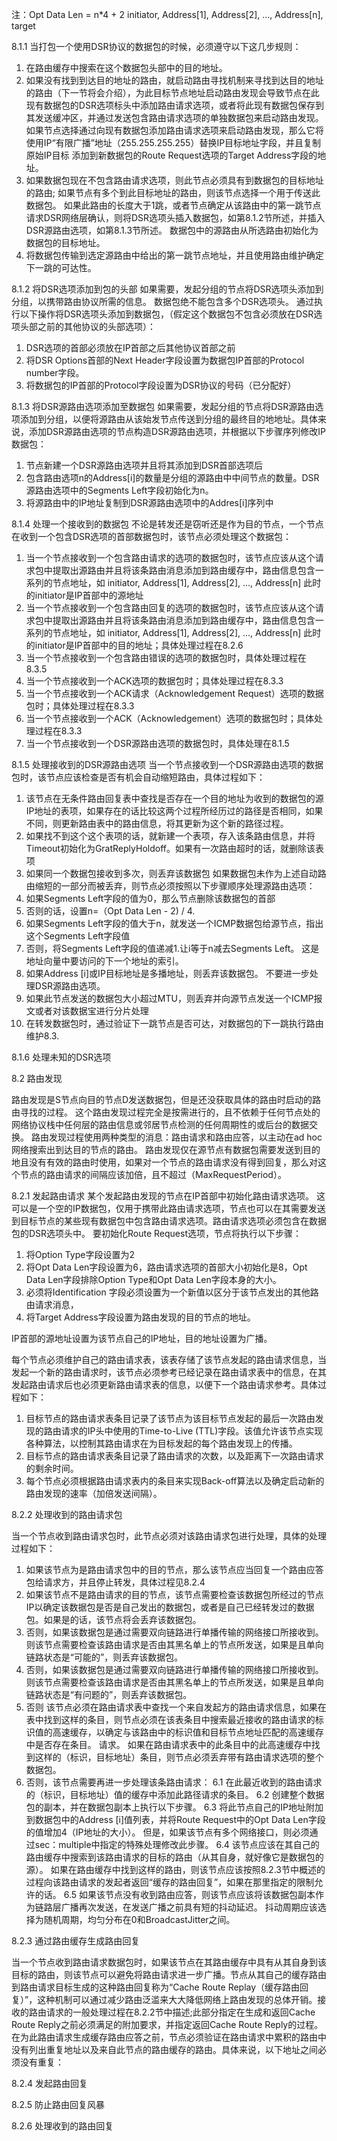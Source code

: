 注：Opt Data Len = n*4 + 2
initiator, Address[1], Address[2], ..., Address[n], target

8.1.1 当打包一个使用DSR协议的数据包的时候，必须遵守以下这几步规则：
1. 在路由缓存中搜索在这个数据包头部中的目的地址。
2. 如果没有找到到达目的地址的路由，就启动路由寻找机制来寻找到达目的地址的路由（下一节将会介绍），为此目标节点地址启动路由发现会导致节点在此现有数据包的DSR选项标头中添加路由请求选项，或者将此现有数据包保存到其发送缓冲区，并通过发送包含路由请求选项的单独数据包来启动路由发现。如果节点选择通过向现有数据包添加路由请求选项来启动路由发现，那么它将使用IP“有限广播”地址（255.255.255.255）替换IP目标地址字段，并且复制原始IP目标 添加到新数据包的Route Request选项的Target Address字段的地址。
3. 如果数据包现在不包含路由请求选项，则此节点必须具有到数据包的目标地址的路由; 如果节点有多个到此目标地址的路由，则该节点选择一个用于传送此数据包。 如果此路由的长度大于1跳，或者节点确定从该路由中的第一跳节点请求DSR网络层确认，则将DSR选项头插入数据包，如第8.1.2节所述，并插入DSR源路由选项，如第8.1.3节所述。 数据包中的源路由从所选路由初始化为数据包的目标地址。
4. 将数据包传输到选定源路由中给出的第一跳节点地址，并且使用路由维护确定下一跳的可达性。

8.1.2 将DSR选项添加到包的头部
如果需要，发起分组的节点将DSR选项头添加到分组，以携带路由协议所需的信息。 数据包绝不能包含多个DSR选项头。 通过执行以下操作将DSR选项头添加到数据包，（假定这个数据包不包含必须放在DSR选项头部之前的其他协议的头部选项）：
1. DSR选项的首部必须放在IP首部之后其他协议首部之前
2. 将DSR Options首部的Next Header字段设置为数据包IP首部的Protocol number字段。
3. 将数据包的IP首部的Protocol字段设置为DSR协议的号码（已分配好）

8.1.3 将DSR源路由选项添加至数据包
如果需要，发起分组的节点将DSR源路由选项添加到分组，以便将源路由从该始发节点传送到分组的最终目的地地址。具体来说，添加DSR源路由选项的节点构造DSR源路由选项，并根据以下步骤序列修改IP数据包：
1. 节点新建一个DSR源路由选项并且将其添加到DSR首部选项后
2. 包含路由选项n的Address[i]的数量是分组的源路由中中间节点的数量。DSR源路由选项中的Segments Left字段初始化为n。
3. 将源路由中的IP地址复制到DSR源路由选项中的Addres[i]序列中

8.1.4 处理一个接收到的数据包
不论是转发还是窃听还是作为目的节点，一个节点在收到一个包含DSR选项的首部数据包时，该节点必须处理这个数据包：
1. 当一个节点接收到一个包含路由请求的选项的数据包时，该节点应该从这个请求包中提取出源路由并且将该条路由消息添加到路由缓存中，路由信息包含一系列的节点地址，如
initiator, Address[1], Address[2], ..., Address[n]
此时的initiator是IP首部中的源地址
2. 当一个节点接收到一个包含路由回复的选项的数据包时，该节点应该从这个请求包中提取出源路由并且将该条路由消息添加到路由缓存中，路由信息包含一系列的节点地址，如
initiator, Address[1], Address[2], ..., Address[n]
此时的initiator是IP首部中的目的地址；具体处理过程在8.2.6
3. 当一个节点接收到一个包含路由错误的选项的数据包时，具体处理过程在8.3.5 
4. 当一个节点接收到一个ACK选项的数据包时；具体处理过程在8.3.3
5. 当一个节点接收到一个ACK请求（Acknowledgement Request）选项的数据包时；具体处理过程在8.3.3
6. 当一个节点接收到一个ACK（Acknowledgement）选项的数据包时；具体处理过程在8.3.3
7. 当一个节点接收到一个DSR源路由选项的数据包时，具体处理在8.1.5

8.1.5 处理接收到的DSR源路由选项
当一个节点接收到一个DSR源路由选项的数据包时，该节点应该检查是否有机会自动缩短路由，具体过程如下：
1. 该节点在无条件路由回复表中查找是否存在一个目的地址为收到的数据包的源IP地址的表项，如果存在的话比较这两个过程所经历过的路径是否相同，如果不同，则更新路由表中的路由信息，将其更新为这个新的路径过程。
2. 如果找不到这个这个表项的话，就新建一个表项，存入该条路由信息，并将Timeout初始化为GratReplyHoldoff。如果有一次路由超时的话，就删除该表项
3. 如果同一个数据包接收到多次，则丢弃该数据包
如果数据包未作为上述自动路由缩短的一部分而被丢弃，则节点必须按照以下步骤顺序处理源路由选项：
3. 如果Segments Left字段的值为0，那么节点删除该数据包的首部
4. 否则的话，设置n=（Opt Data Len - 2) / 4.
5. 如果Segments Left字段的值大于n，就发送一个ICMP数据包给源节点，指出这个Segments Left字段值
6. 否则，将Segments Left字段的值递减1.让i等于n减去Segments Left。 这是地址向量中要访问的下一个地址的索引。
7. 如果Address [i]或IP目标地址是多播地址，则丢弃该数据包。 不要进一步处理DSR源路由选项。
8. 如果此节点发送的数据包大小超过MTU，则丢弃并向源节点发送一个ICMP报文或者对该数据宝进行分片处理
9. 在转发数据包时，通过验证下一跳节点是否可达，对数据包的下一跳执行路由维护8.3.

8.1.6 处理未知的DSR选项

8.2 路由发现

路由发现是S节点向目的节点D发送数据包，但是还没获取具体的路由时启动的路由寻找的过程。
这个路由发现过程完全是按需进行的，且不依赖于任何节点处的网络协议栈中任何层的路由信息​​或邻居节点检测的任何周期性的或后台的数据交换。
路由发现过程使用两种类型的消息：路由请求和路由应答，以主动在ad hoc网络搜索出到达目的节点的路由。
路由发现仅在源节点有数据包需要发送到目的地且没有有效的路由时使用，如果对一个节点的路由请求没有得到回复，那么对这个节点的路由请求的间隔应该加倍，且不超过（MaxRequestPeriod）。

8.2.1 发起路由请求
某个发起路由发现的节点在IP首部中初始化路由请求选项。 这可以是一个空的IP数据包，仅用于携带此路由请求选项，节点也可以在其需要发送到目标节点的某些现有数据包中包含路由请求选项。路由请求选项必须包含在数据包的DSR选项头中。 要初始化Route Request选项，节点将执行以下步骤：
1. 将Option Type字段设置为2
2. 将Opt Data Len字段设置为6，路由请求选项的首部大小初始化是8，Opt Data Len字段排除Option Type和Opt Data Len字段本身的大小。
3. 必须将Identification 字段必须设置为一个新值以区分于该节点发出的其他路由请求消息，
4. 将Target Address字段设置为路由发现的目的节点的地址。

IP首部的源地址设置为该节点自己的IP地址，目的地址设置为广播。

每个节点必须维护自己的路由请求表，该表存储了该节点发起的路由请求信息，当发起一个新的路由请求时，该节点必须参考已经记录在路由请求表中的信息，在其发起路由请求后也必须更新路由请求表的信息，以便下一个路由请求参考。具体过程如下：

1. 目标节点的路由请求表条目记录了该节点为该目标节点发起的最后一次路由发现的路由请求的IP头中使用的Time-to-Live (TTL)字段。该值允许该节点实现各种算法，以控制其路由请求在为目标发起的每个路由发现上的传播。
2. 目标节点的路由请求表条目记录了路由请求的次数，以及距离下一次路由请求的剩余时间。
3. 每个节点必须根据路由请求表内的条目来实现Back-off算法以及确定启动新的路由发现的速率（加倍发送间隔）。
 
8.2.2 处理收到的路由请求包

当一个节点收到路由请求包时，此节点必须对该路由请求包进行处理，具体的处理过程如下：
1. 如果该节点为是路由请求包中的目的节点，那么该节点应当回复一个路由应答包给请求方，并且停止转发，具体过程见8.2.4
2. 如果该节点不是路由请求的目的节点，该节点需要检查该数据包所经过的节点IP以确定该数据包是否是自己发出的数据包，或者是自己已经转发过的数据包。如果是的话，该节点将会丢弃该数据包。
3. 否则，如果该数据包是通过需要双向链路进行单播传输的网络接口所接收到。则该节点需要检查该路由请求是否由其黑名单上的节点所发送，如果是且单向链路状态是“可能的”，则丢弃该数据包。
4. 否则，如果该数据包是通过需要双向链路进行单播传输的网络接口所接收到。则该节点需要检查该路由请求是否由其黑名单上的节点所发送，如果是且单向链路状态是“有问题的”，则丢弃该数据包。
5. 否则 该节点必须在路由请求表中查找一个来自发起方的路由请求信息，如果在表中找到这样的条目，则节点必须在该表条目中搜索最近接收的路由请求的标识值的高速缓存，以确定与该路由中的标识值和目标节点地址匹配的高速缓存中是否存在条目。 请求。 如果在路由请求表中的此条目中的此高速缓存中找到这样的（标识，目标地址）条目，则节点必须丢弃带有路由请求选项的整个数据包。
6. 否则，该节点需要再进一步处理该条路由请求：
6.1 在此最近收到的路由请求的（标识，目标地址）值的缓存中添加此路径请求的条目。
6.2 创建整个数据包的副本，并在数据包副本上执行以下步骤。
6.3 将此节点自己的IP地址附加到数据包中的Address [i]值列表，并将Route Request中的Opt Data Len字段的值增加4（IP地址的大小）。 但是，如果该节点有多个网络接口，则必须通过sec：multiple中指定的特殊处理修改此步骤。
6.4 该节点应该在其自己的路由缓存中搜索到该路由请求的目标的路由（从其自身，就好像它是数据包的源）。 如果在路由缓存中找到这样的路由，则该节点应该按照8.2.3节中概述的过程向该路由请求的发起者返回“缓存的路由回复”，如果在那里指定的限制允许的话。
6.5 如果该节点没有收到路由应答，则该节点应该将该数据包副本作为链路层广播再次发送，在发送广播之前具有短的抖动延迟。 抖动周期应该选择为随机周期，均匀分布在0和BroadcastJitter之间。

8.2.3 通过路由缓存生成路由回复

当一个节点收到路由请求数据包时，如果该节点在其路由缓存中具有从其自身到该目标的路由，则该节点可以避免将路由请求进一步广播。节点从其自己的缓存路由到路由请求目标生成的这种路由回复称为“Cache Route Replay（缓存路由回复）”，这种机制可以通过减少路由泛滥来大大降低网络上路由发现的总体开销。接收的路由请求的一般处理过程在8.2.2节中描述;此部分指定在生成和返回Cache Route Reply之前必须满足的附加要求，并指定返回Cache Route Reply的过程。
在为此路由请求生成缓存路由应答之前，节点必须验证在路由请求中累积的路由中没有列出重复地址以及来自此节点的路由缓存的路由。具体来说，以下地址之间必须没有重复：


8.2.4 发起路由回复

8.2.5 防止路由回复风暴

8.2.6 处理收到的路由回复